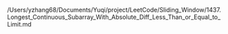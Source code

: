 /Users/yzhang68/Documents/Yuqi/project/LeetCode/Sliding_Window/1437.Longest_Continuous_Subarray_With_Absolute_Diff_Less_Than_or_Equal_to_Limit.md